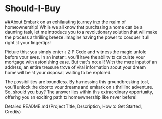 # Should-I-Buy

##About
Embark on an exhilarating journey into the realm of homeownership! While we all know that purchasing a home can be a daunting task, let me introduce you to a revolutionary solution that will make the process a thrilling breeze. Imagine having the power to conquer it all right at your fingertips!

Picture this: you simply enter a ZIP Code and witness the magic unfold before your eyes. In an instant, you'll have the ability to calculate your mortgage with astonishing ease. But that's not all! With the mere input of an address, an entire treasure trove of vital information about your dream home will be at your disposal, waiting to be explored.

The possibilities are boundless. By harnessing this groundbreaking tool, you'll unlock the door to your dreams and embark on a thrilling adventure. So, should you buy? The answer lies within this extraordinary opportunity, offering you an exciting path to homeownership like never before!

Detailed README.md (Project Title, Description, How to Get Started, Credits)
